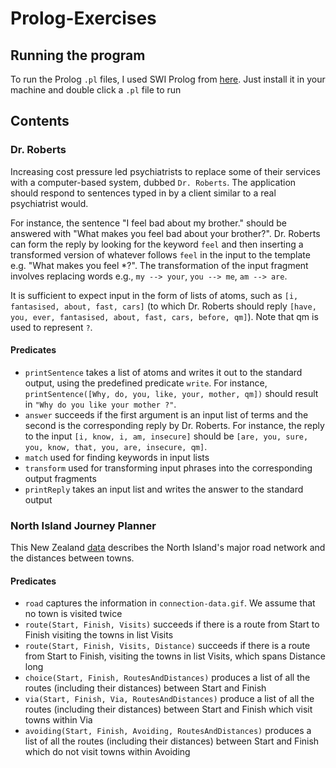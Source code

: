 # Prolog-Exercises

## Running the program

To run the Prolog `.pl` files, I used SWI Prolog from <a href='http://www.swi-prolog.org/download/stable'>here</a>. Just install it in your machine and double click a `.pl` file to run

## Contents

### Dr. Roberts

Increasing cost pressure led psychiatrists to replace some of their services with a computer-based system, dubbed `Dr. Roberts`. The application should respond to sentences typed in by a client similar to a real psychiatrist would. 

For instance, the sentence "I feel bad about my brother." should be answered with "What makes you feel bad about your brother?". Dr. Roberts can form the reply by looking for the keyword `feel` and then inserting a transformed version of whatever follows `feel` in the input to the template e.g. "What makes you feel *?". The transformation of the input fragment involves replacing words e.g., `my --> your`, `you --> me`, `am --> are`.

It is sufficient to expect input in the form of lists of atoms, such as `[i, fantasised, about, fast, cars]` (to which Dr. Roberts should reply `[have, you, ever, fantasised, about, fast, cars, before, qm]`). Note that qm is used to represent `?`.

#### Predicates

- `printSentence` takes a list of atoms and writes it out to the standard output, using the predefined predicate `write`. For instance, `printSentence([Why, do, you, like, your, mother, qm])` should result in `"Why do you like your mother ?"`.
- `answer` succeeds if the first argument is an input list of terms and the second is the corresponding reply by Dr. Roberts. For instance, the reply to the input `[i, know, i, am, insecure]` should be `[are, you, sure, you, know, that, you, are, insecure, qm]`.
- `match` used for finding keywords in input lists
- `transform` used for transforming input phrases into the corresponding output fragments
- `printReply` takes an input list and writes the answer to the standard output

### North Island Journey Planner

This New Zealand <a href='https://github.com/rjperez94/Prolog-Exercises/blob/master/connection-data.gif'>data</a> describes the North Island's major road network and the distances between towns.

#### Predicates

- `road` captures the information in `connection-data.gif`. We assume that no town is visited twice
- `route(Start, Finish, Visits)` succeeds if there is a route from Start to Finish visiting the towns in list Visits
- `route(Start, Finish, Visits, Distance)` succeeds if there is a route from Start to Finish, visiting the towns in list Visits, which spans Distance long
- `choice(Start, Finish, RoutesAndDistances)` produces a list of all the routes (including their distances) between Start and Finish
- `via(Start, Finish, Via, RoutesAndDistances)` produce a list of all the routes (including their distances) between Start and Finish which visit towns within Via
- `avoiding(Start, Finish, Avoiding, RoutesAndDistances)` produces a list of all the routes (including their distances) between Start and Finish which do not visit towns within Avoiding
